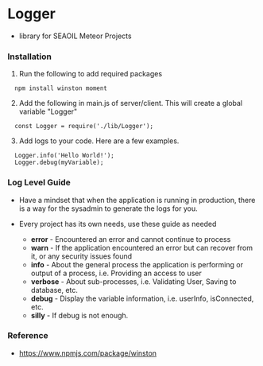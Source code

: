 # Logger
- library for SEAOIL Meteor Projects

### Installation
1. Run the following to add required packages
```
  npm install winston moment
```

2. Add the following in main.js of server/client. This will create a global variable "Logger"
```
  const Logger = require('./lib/Logger');
```

3. Add logs to your code. Here are a few examples.
```
  Logger.info('Hello World!');
  Logger.debug(myVariable);
```

### Log Level Guide
* Have a mindset that when the application is running in production, there is a way for the sysadmin to generate the logs for you.
* Every project has its own needs, use these guide as needed

  - **error** - Encountered an error and cannot continue to process
  - **warn** - If the application encountered an error but can recover from it, or any security issues found
  - **info** - About the general process the application is performing or output of a process, i.e. Providing an access to user
  - **verbose** - About sub-processes, i.e. Validating User, Saving to database, etc.
  - **debug** - Display the variable information, i.e. userInfo, isConnected, etc.
  - **silly** - If debug is not enough.


### Reference
* https://www.npmjs.com/package/winston
